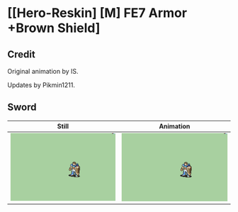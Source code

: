 # [\[Hero-Reskin\] \[M\] FE7 Armor +Brown Shield]

## Credit

Original animation by IS.

Updates by Pikmin1211.
	
## Sword

| Still | Animation |
| :---: | :-------: |
| ![Sword still](./Sword_000.png) | ![Sword animation](./Sword.gif) |

